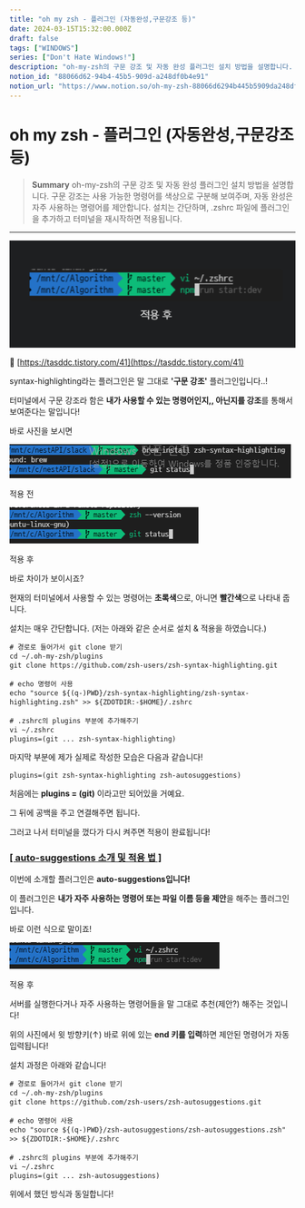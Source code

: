 ```yaml
---
title: "oh my zsh - 플러그인 (자동완성,구문강조 등)"
date: 2024-03-15T15:32:00.000Z
draft: false
tags: ["WINDOWS"]
series: ["Don't Hate Windows!"]
description: "oh-my-zsh의 구문 강조 및 자동 완성 플러그인 설치 방법을 설명합니다. 구문 강조는 사용 가능한 명령어를 색상으로 구분해 보여주며, 자동 완성은 자주 사용하는 명령어를 제안합니다. 설치는 간단하며, .zshrc 파일에 플러그인을 추가하고 터미널을 재시작하면 적용됩니다."
notion_id: "88066d62-94b4-45b5-909d-a248df0b4e91"
notion_url: "https://www.notion.so/oh-my-zsh-88066d6294b445b5909da248df0b4e91"
---
```


# oh my zsh - 플러그인 (자동완성,구문강조 등)

> **Summary**
> oh-my-zsh의 구문 강조 및 자동 완성 플러그인 설치 방법을 설명합니다. 구문 강조는 사용 가능한 명령어를 색상으로 구분해 보여주며, 자동 완성은 자주 사용하는 명령어를 제안합니다. 설치는 간단하며, .zshrc 파일에 플러그인을 추가하고 터미널을 재시작하면 적용됩니다.

---

![Image](image_2930d2cfe11c.png)

🔗 [https://tasddc.tistory.com/41](https://tasddc.tistory.com/41)

syntax-highlighting라는 플러그인은 말 그대로 **'구문 강조'** 플러그인입니다..!

터미널에서 구문 강조라 함은 **내가 사용할 수 있는 명령어인지,, 아닌지를 강조**를 통해서 보여준다는 말입니다!

바로 사진을 보시면

![Image](image_f4a615ec1ad7.png)

적용 전

![Image](image_855dada1d2e2.png)

적용 후

바로 차이가 보이시죠?

현재의 터미널에서 사용할 수 있는 명령어는 **초록색**으로, 아니면 **빨간색**으로 나타내 줍니다.

설치는 매우 간단합니다. (저는 아래와 같은 순서로 설치 & 적용을 하였습니다.)

```shell
# 경로로 들어가서 git clone 받기
cd ~/.oh-my-zsh/plugins
git clone https://github.com/zsh-users/zsh-syntax-highlighting.git

# echo 명령어 사용
echo "source ${(q-)PWD}/zsh-syntax-highlighting/zsh-syntax-highlighting.zsh" >> ${ZDOTDIR:-$HOME}/.zshrc

# .zshrc의 plugins 부분에 추가해주기
vi ~/.zshrc
plugins=(git ... zsh-syntax-highlighting)
```

마지막 부분에 제가 실제로 작성한 모습은 다음과 같습니다!

```shell
plugins=(git zsh-syntax-highlighting zsh-autosuggestions)
```

처음에는 **plugins = (git)** 이라고만 되어있을 거예요.

그 뒤에 공백을 주고 연결해주면 됩니다.

그러고 나서 터미널을 껐다가 다시 켜주면 적용이 완료됩니다!

### [[ auto-suggestions 소개 및 적용 법 ]](https://tasddc.tistory.com/41#%-B%--auto-suggestions%C-%A-%EC%--%-C%EA%B-%-C%--%EB%B-%-F%--%EC%A-%--%EC%-A%A-%--%EB%B-%--%--%-D)

이번에 소개할 플러그인은 **auto-suggestions입니다!**

이 플러그인은 **내가 자주 사용하는 명령어 또는 파일 이름 등을 제안**을 해주는 플러그인입니다.

바로 이런 식으로 말이죠!

![Image](image_d8514a70115c.png)

적용 후

서버를 실행한다거나 자주 사용하는 명령어들을 말 그대로 추천(제안?) 해주는 것입니다!

위의 사진에서 윗 방향키(↑) 바로 위에 있는 **end 키를 입력**하면 제안된 명령어가 자동 입력됩니다!

설치 과정은 아래와 같습니다!

```shell
# 경로로 들어가서 git clone 받기
cd ~/.oh-my-zsh/plugins
git clone https://github.com/zsh-users/zsh-autosuggestions.git

# echo 명령어 사용
echo "source ${(q-)PWD}/zsh-autosuggestions/zsh-autosuggestions.zsh" >> ${ZDOTDIR:-$HOME}/.zshrc

# .zshrc의 plugins 부분에 추가해주기
vi ~/.zshrc
plugins=(git ... zsh-autosuggestions)
```

위에서 했던 방식과 동일합니다!

